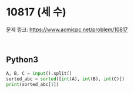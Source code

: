 # 10817 (세 수)

문제 링크: <https://www.acmicpc.net/problem/10817>

<br>

## Python3

```python
A, B, C = input().split()
sorted_abc = sorted([int(A), int(B), int(C)])
print(sorted_abc[1])
```
